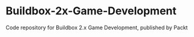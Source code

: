 # Buildbox-2x-Game-Development
Code repository for Buildbox 2.x Game Development, published by Packt

